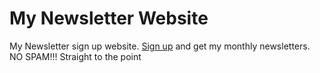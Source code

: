 # My Newsletter Website

My Newsletter sign up website. [Sign up](https://rocky-reef-36102.herokuapp.com/) and get my monthly newsletters. NO SPAM!!! Straight to the point


